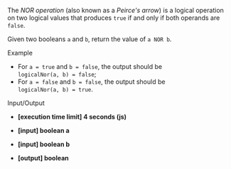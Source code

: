 
The  _NOR operation_  (also known as a  _Peirce's arrow_) is a logical operation on two logical values that produces  `true`  if and only if both operands are  `false`.

Given two booleans  `a`  and  `b`, return the value of  `a NOR b`.

Example

-   For  `a = true`  and  `b = false`, the output should be  
    `logicalNor(a, b) = false`;
-   For  `a = false`  and  `b = false`, the output should be  
    `logicalNor(a, b) = true`.

Input/Output

-   **[execution time limit] 4 seconds (js)**
    
-   **[input] boolean a**
    
-   **[input] boolean b**
    
-   **[output] boolean**

